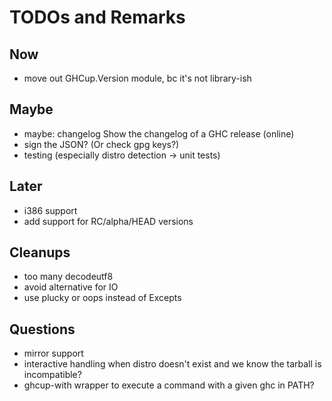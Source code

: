 # TODOs and Remarks

## Now

* move out GHCup.Version module, bc it's not library-ish

## Maybe

* maybe: changelog          Show the changelog of a GHC release (online)
* sign the JSON? (Or check gpg keys?)
* testing (especially distro detection -> unit tests)

## Later

* i386 support
* add support for RC/alpha/HEAD versions

## Cleanups

* too many decodeutf8
* avoid alternative for IO
* use plucky or oops instead of Excepts

## Questions

* mirror support
* interactive handling when distro doesn't exist and we know the tarball is incompatible?
* ghcup-with wrapper to execute a command with a given ghc in PATH?

